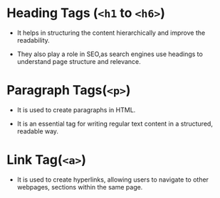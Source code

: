 # Heading Tags (`<h1` to `<h6>`)

- It helps in structuring the content hierarchically and improve the readability.

- They also play a role in SEO,as search engines use headings to understand page structure and relevance.

# Paragraph Tags(`<p>`)

- It is used to create paragraphs in HTML.

- It is an essential tag for writing regular text content in a structured, readable way.

# Link Tag(`<a>`)

- It is used to create hyperlinks, allowing users to navigate to other webpages, sections within the same page.
